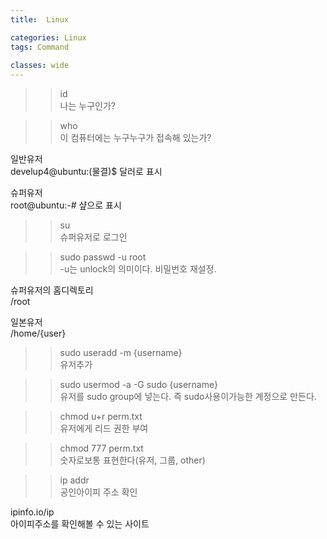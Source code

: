 ```yaml
---
title:  Linux

categories: Linux 
tags: Command
 
classes: wide
---
```


  
> > id    
나는 누구인가?  
  
> > who    
이 컴퓨터에는 누구누구가 접속해 있는가?  
  
일반유저  
develup4@ubuntu:(물결)$ 달러로 표시  
  
슈퍼유저  
root@ubuntu:-# 샾으로 표시  
  
> >  su    
슈퍼유저로 로그인  
  
> >  sudo passwd -u root    
-u는 unlock의 의미이다. 비밀번호 재설정.  
  
슈퍼유저의 홈디렉토리  
/root  
  
일본유저  
/home/{user}  
  
> >  sudo useradd -m {username}    
유저추가  
  
> >  sudo usermod -a -G sudo {username}    
유저를 sudo group에 넣는다. 즉 sudo사용이가능한 계정으로 만든다.  
  
> >  chmod u+r perm.txt    
유저에게 리드 권한 부여  
  
> >  chmod 777 perm.txt    
숫자로보통 표현한다(유저, 그룹, other)  
  
> >  ip addr    
공인아이피 주소 확인  
  
ipinfo.io/ip  
아이피주소를 확인해볼 수 있는 사이트  
